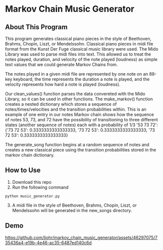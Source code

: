 # Markov Chain Music Generator

## About This Program
This program generates classical piano pieces in the style of Beethoven, Brahms, Chopin, Liszt, or Mendelssohn. Classical piano pieces in midi file format from the Kunst Der Fuge classical music library were used. The Mido Library was used to parse midi files into text. This allowed us to treat the notes played, duration, and velocity of the note played (loudness) as simple text values that we could generate Markov Chains from.

The notes played in a given midi file are represented by one note on an 88-key keyboard, the time represents the duration a note is played, and the velocity represents how hard a note is played (loudness). 

Our clean_values() function parses the data convereted with the Mido Library, so it can be used in other functions. 
The make_markov() function creates a nested dictionary which stores a sequence of notes/times/velocities and the transition probabilities within. This is an example of one entry in our notes Markov chain shows how the sequence of notes 53, 73, and 72 have the possibility of transitioning to three different states (another sequence of notes) each with a probability of 1/3 '53 73 72': {'73 72 53': 0.3333333333333333, '73 72 53': 0.3333333333333333, '73 72 53': 0.3333333333333333}

The generate_song function begins at a random sequence of notes and creates a new classical piece using the transition probabilities stored in the markov chain dictionary.

## How to Use
1. Download this repo
2. Run the following command
```
python music_generator.py
```
3. A midi file in the style of Beethoven, Brahms, Chopin, Liszt, or Mendelssohn will be generated in the new_songs directory.

## Demo

https://github.com/ljohr/markov_chain_music_generator/assets/46297075/735436a4-e19b-4e46-ac35-6487ed140c6d
